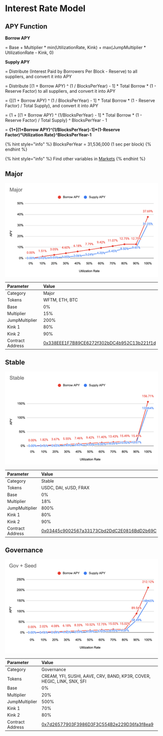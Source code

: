 # Interest Rate Model

## APY Function

**Borrow APY**

= Base + Multiplier \* min\(UtilizationRate, Kink\) + max\(JumpMultiplier \* UtilizationRate - Kink, 0\)



**Supply APY**

= Distribute \(Interest Paid by Borrowers Per Block - Reserve\) to all suppliers, and convert it into APY

= Distribute \[\(1 + Borrow APY\) ^ \(1 / BlocksPerYear\) - 1\] \* Total Borrow \* \(1 - Reserve Factor\) to all suppliers, and convert it into APY

= {\[\(1 + Borrow APY\) ^ \(1 / BlocksPerYear\) - 1\] \* Total Borrow \* \(1 - Reserve Factor\) / Total Supply}, and convert it into APY

= {1 + \[\(1 + Borrow APY\) ^ \(1/BlocksPerYear\) - 1\] \* Total Borrow \* \(1 - Reserve Factor\) / Total Supply} ^ BlocksPerYear - 1

= **{1+\[\(1+Borrow APY\)^\(1/BlocksPerYear\)-1\]\*\(1-Reserve Factor\)\*Utilization Rate}^BlocksPerYear-1**

{% hint style="info" %}
BlocksPerYear = 31,536,000 \(1 sec per block\)
{% endhint %}

{% hint style="info" %}
Find other variables in [Markets](https://app.cream.finance/markets)
{% endhint %}

## Major

![](../.gitbook/assets/jie-tu-20210719-xia-wu-8.27.31.png)

| Parameter | Value |
| :--- | :--- |
| Category | Major |
| Tokens | WFTM, ETH, BTC |
| Base | 0% |
| Multiplier | 15% |
| JumpMultiplier | 200% |
| Kink 1 | 80% |
| Kink 2 | 90% |
| Contract Address | [0x338EEE1F7B89CE6272f302bDC4b952C13b221f1d](https://ftmscan.com/address/0x338EEE1F7B89CE6272f302bDC4b952C13b221f1d) |

## Stable

![](../.gitbook/assets/jie-tu-20210719-xia-wu-8.28.18.png)

| Parameter | Value |
| :--- | :--- |
| Category | Stable |
| Tokens | USDC, DAI, sUSD, FRAX |
| Base | 0% |
| Multiplier | 18% |
| JumpMultiplier | 800% |
| Kink 1 | 80% |
| Kink 2 | 90% |
| Contract Address | [0x03445c9002567a33173Cbd2DdC2E0816BdD2b69C](https://ftmscan.com/address/0x03445c9002567a33173Cbd2DdC2E0816BdD2b69C) |

## Governance

![](../.gitbook/assets/jie-tu-20210723-xia-wu-4.35.51.png)

| Parameter | Value |
| :--- | :--- |
| Category | Governance |
| Tokens | CREAM, YFI, SUSHI, AAVE, CRV, BAND, KP3R, COVER, HEGIC, LINK, SNX, SFI |
| Base | 0% |
| Multiplier | 20% |
| JumpMultiplier | 500% |
| Kink 1 | 70% |
| Kink 2 | 80% |
| Contract Address | [0x7d26577903F3986D3F3C554B2e229D36fa3f8ea9](https://ftmscan.com/address/0x7d26577903F3986D3F3C554B2e229D36fa3f8ea9) |

